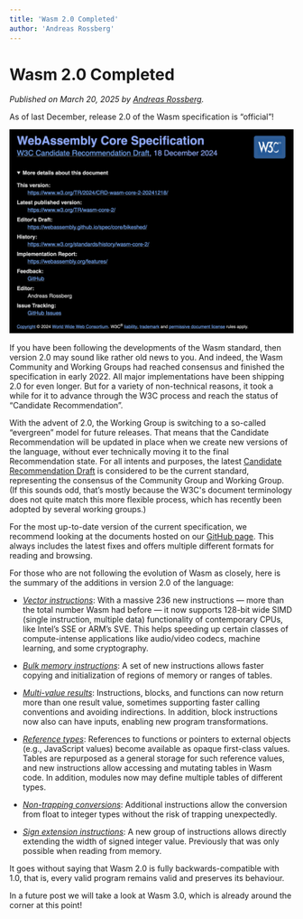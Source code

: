 ```yaml
---
title: 'Wasm 2.0 Completed'
author: 'Andreas Rossberg'
---
```


# Wasm 2.0 Completed

_Published on March 20, 2025 by
[Andreas Rossberg](https://github.com/rossberg)._

As of last December, release 2.0 of the Wasm specification is “official”!

![Screenshot of W3C site](/assets/wasm2_0.png)

If you have been following the developments of the Wasm standard, then version
2.0 may sound like rather old news to you. And indeed, the Wasm Community and
Working Groups had reached consensus and finished the specification in
early 2022. All major implementations have been shipping 2.0 for even longer.
But for a variety of non-technical reasons, it took a while for it to advance
through the W3C process and reach the status of “Candidate Recommendation”.

With the advent of 2.0, the Working Group is switching to a so-called
“evergreen” model for future releases. That means that the Candidate
Recommendation will be updated in place when we create new versions of the
language, without ever technically moving it to the final Recommendation state.
For all intents and purposes, the latest
[Candidate Recommendation Draft](https://www.w3.org/TR/wasm-core-2/) is
considered to be the current standard, representing the consensus of the
Community Group and Working Group. (If this sounds odd, that’s mostly because
the W3C's document terminology does not quite match this more flexible process,
which has recently been adopted by several working groups.)

For the most up-to-date version of the current specification, we recommend
looking at the documents hosted on our
[GitHub page](https://webassembly.github.io/spec/). This always includes the
latest fixes and offers multiple different formats for reading and browsing.

For those who are not following the evolution of Wasm as closely, here is the
summary of the additions in version 2.0 of the language:

- [_Vector instructions_](https://github.com/webassembly/simd): With a massive
  236 new instructions — more than the total number Wasm had before — it now
  supports 128-bit wide SIMD (single instruction, multiple data) functionality
  of contemporary CPUs, like Intel’s SSE or ARM’s SVE. This helps speeding up
  certain classes of compute-intense applications like audio/video codecs,
  machine learning, and some cryptography.

<wasm-compat hide-header wasm-feature="simd"></wasm-compat>

- [_Bulk memory instructions_](https://github.com/WebAssembly/bulk-memory-operations):
  A set of new instructions allows faster copying and initialization of regions
  of memory or ranges of tables.

<wasm-compat hide-header wasm-feature="bulkMemory"></wasm-compat>

- [_Multi-value results_](https://github.com/WebAssembly/multi-value):
  Instructions, blocks, and functions can now return more than one result value,
  sometimes supporting faster calling conventions and avoiding indirections. In
  addition, block instructions now also can have inputs, enabling new program
  transformations.

<wasm-compat hide-header wasm-feature="multiValue"></wasm-compat>

- [_Reference types_](https://github.com/WebAssembly/reference-types):
  References to functions or pointers to external objects (e.g., JavaScript
  values) become available as opaque first-class values. Tables are repurposed
  as a general storage for such reference values, and new instructions allow
  accessing and mutating tables in Wasm code. In addition, modules now may
  define multiple tables of different types.

<wasm-compat hide-header wasm-feature="referenceTypes"></wasm-compat>

- [_Non-trapping conversions_](https://github.com/WebAssembly/nontrapping-float-to-int-conversions):
  Additional instructions allow the conversion from float to integer types
  without the risk of trapping unexpectedly.

<wasm-compat hide-header wasm-feature="saturatedFloatToInt"></wasm-compat>

- [_Sign extension instructions_](https://github.com/WebAssembly/sign-extension-ops):
  A new group of instructions allows directly extending the width of signed
  integer value. Previously that was only possible when reading from memory.

<wasm-compat hide-header wasm-feature="signExtensions"></wasm-compat>

It goes without saying that Wasm 2.0 is fully backwards-compatible with 1.0,
that is, every valid program remains valid and preserves its behaviour.

In a future post we will take a look at Wasm 3.0, which is already around the
corner at this point!
